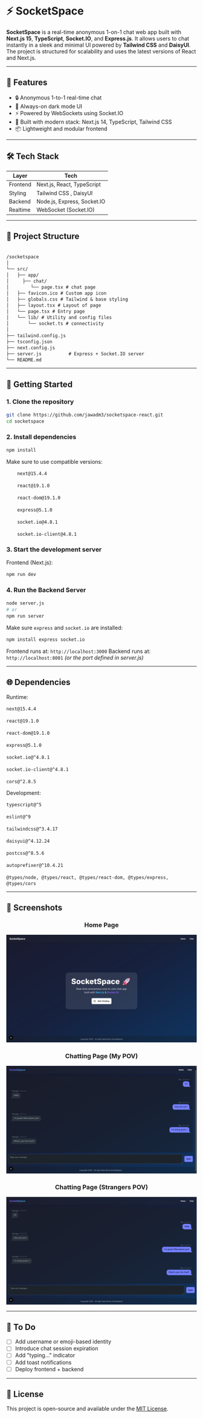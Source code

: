 # ⚡ SocketSpace

**SocketSpace** is a real-time anonymous 1-on-1 chat web app built with **Next.js 15**, **TypeScript**, **Socket.IO**, and **Express.js**. It allows users to chat instantly in a sleek and minimal UI powered by **Tailwind CSS** and **DaisyUI**. The project is structured for scalability and uses the latest versions of React and Next.js.

---

## 🚀 Features

- 🔒 Anonymous 1-to-1 real-time chat
- 🌙 Always-on dark mode UI
- ⚡ Powered by WebSockets using Socket.IO
- 🧩 Built with modern stack: Next.js 14, TypeScript, Tailwind CSS
- 📦 Lightweight and modular frontend

---

## 🛠️ Tech Stack

| Layer     | Tech                             |
|-----------|----------------------------------|
| Frontend  | Next.js, React, TypeScript       |
| Styling   | Tailwind CSS , DaisyUI           |
| Backend   | Node.js, Express, Socket.IO      |
| Realtime  | WebSocket (Socket.IO)            |

---

## 📁 Project Structure

```

/socketspace
│
└── src/
│   ├── app/
│     ├── chat/
│        └── page.tsx # chat page
│   ├── favicon.ico # Custom app icon
│   ├── globals.css # Tailwind & base styling
│   ├── layout.tsx # Layout of page
│   └── page.tsx # Entry page
│   └── lib/ # Utility and config files
│       └── socket.ts # connectivity
│
├── tailwind.config.js
├── tsconfig.json
├── next.config.js
├── server.js          # Express + Socket.IO server
└── README.md

````

---


## 🚀 Getting Started

### 1. Clone the repository

```bash
git clone https://github.com/jawadm3/socketspace-react.git
cd socketspace
```
### 2. Install dependencies
   
```bash
npm install
```

   Make sure to use compatible versions:

        next@15.4.4

        react@19.1.0

        react-dom@19.1.0

        express@5.1.0

        socket.io@4.8.1

        socket.io-client@4.8.1

### 3. Start the development server
Frontend (Next.js):
```bash
npm run dev
```
### 4. Run the Backend Server

```bash
node server.js
# or
npm run server
```

Make sure `express` and `socket.io` are installed:

```bash
npm install express socket.io
```
Frontend runs at: `http://localhost:3000`
Backend runs at: `http://localhost:8001` *(or the port defined in server.js)*

---

## 🌐 Dependencies

Runtime:

    next@15.4.4

    react@19.1.0

    react-dom@19.1.0

    express@5.1.0

    socket.io@^4.8.1

    socket.io-client@^4.8.1

    cors@^2.8.5

Development:

    typescript@^5

    eslint@^9

    tailwindcss@^3.4.17

    daisyui@^4.12.24

    postcss@^8.5.6

    autoprefixer@^10.4.21

    @types/node, @types/react, @types/react-dom, @types/express, @types/cors
    

---

## 📸 Screenshots

<h3 align="center">Home Page</h3>
<p align="center">
  <img src="screenshots/HomePage.png" alt="Home Page" />
</p>

<h3 align="center">Chatting Page (My POV)</h3>
<p align="center">
  <img src="screenshots/my_pov.png" alt="Chat Page" />
</p>

<h3 align="center">Chatting Page (Strangers POV)</h3>
<p align="center">
  <img src="screenshots/strangers_pov.png" alt="Chat Page" />
</p>

---

## 🔧 To Do

* [ ] Add username or emoji-based identity
* [ ] Introduce chat session expiration
* [ ] Add "typing..." indicator
* [ ] Add toast notifications
* [ ] Deploy frontend + backend

---

## 📄 License

This project is open-source and available under the [MIT License](LICENSE).

